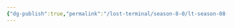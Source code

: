 ```yaml
---
{"dg-publish":true,"permalink":"/lost-terminal/season-8-0/lt-season-08-0/","tags":["project/lt"]}
---
```



 